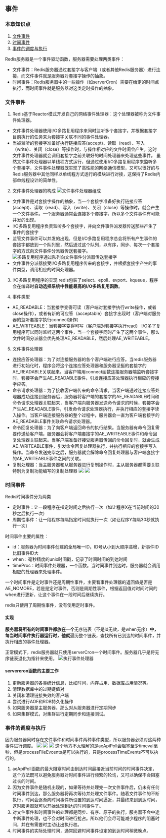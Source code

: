 ## 事件
### 本章知识点
1. [文件事件](#文件事件)
2. [时间事件](#时间事件)
3. [事件的调度与执行](#事件的调度与执行)

Redis服务器是一个事件驱动函数，服务器需要处理两类事件：
+ 文件事件：Redis服务器通过套接字与客户端（或者其他Redis服务器）进行连接，而文件事件就是服务器对套接字操作的抽象。
+ 时间事件：Redis服务器中的一些操作（如serverCron）需要在给定的时间点执行，而时间事件就是服务器对这类定时操作的抽象。

### <span id="文件事件">文件事件</span>
1. Redis基于Reactor模式开发自己的网络事件处理器：这个处理器被称为文件事件处理器。
+ 文件事件处理器使用I/O多路复用程序来同时监听多个套接字，并根据套接字目前执行的任务来为套接字关联不同的事件处理器。
+ 当被监听的套接字准备好执行链接应答(accept)、读取（read）、写入（write）、关闭（close）等操作时，与操作相对应的文件时间会产生，这时文件事件处理器就会调用套接字之前关联好的时间处理器来处理这些事件。
虽然文件事件处理器以单线程方式运行，但通过使用I/O多路复用程序来监听多个套接字，文件事件处理器既实现了高性能的网络通信模型，又可以很好的与Redis服务器中其他同样以单线程方式运行的模块进行对接，这保持了Redis内部单线程设计的简单性。

2. 文件事件处理器的构成
![文件事件处理器组成](img/1011572321456_.pic.jpg)
+ 文件事件是对套接字操作的抽象，当一个套接字准备好执行链接应答(accept)、读取（read）、写入（write）、关闭（close）等操作时，就会产生一个文件事件。一个服务器通常会连接多个套接字，所以多个文件事件有可能并发的出现。
+ I/O多路复用程序负责监听多个套接字，并向文件事件派发器传送那些产生了事件的套接字
+ 监管文件事件可以并发的出现，但是I/O多路复用程序总会将所有产生事件的套接字都放到一个队列里，然后通过这个队列，以有序，同步、每次一个套接字的方式向文件事件分派器传送套接字。
![多路复用程序通过队列向文件事件分派器传送套接字](img/1021572322008_.pic.jpg)
+ 文件事件分派器接受I/O多路复用程序传来的套接字，并根据套接字产生的事件类型，调用相应的时间处理器。

3. I/O多路复用程序的实现
redis包装了select、epoll、evport、kqueue，程序会在编译时**自动选择系统中性能最高的I/O多路复用函数**。

4. 事件类型
+ AE_READABLE：当套接字变得可读（客户端对套接字执行write操作，或者close操作），或者有新的可应答（acceptable）套接字出现时（客户端对服务器的监听套接字执行connect操作）
+ AE_WRITEABLE：当套接字变得可写（客户端对套接字执行read）
I/O多了复用程序可以同时监听这两个事件，当一个套接字同时产生了这两个事件，那么文件时间分派器会优先处理AE_READABLE，然后处理AE_WRITEABLE。

5. 文件事件处理器
+ 连接应答处理器：为了对连接服务器的各个客户端进行应答。当redis服务器进行初始化时，程序会将这个连接应答处理器和服务器坚挺的套接字的AE_READABLE关联起来。当客户端用connect函数连接服务器端监听套接字时，套接字会产生AE_READABLE事件，引发连接应答处理器执行相应的套接字应答。
+ 命令请求处理器：为了接收客户端传来的命令请求。当客户端通过连接应答处理器成功连接到服务器后，服务器将客户端的套接字的AE_READABLE时间和命令请求处理器关联起来，当客户端向服务器发送命令请求的时候，套接字会产生AE_READABLE事件，引发命令请求处理器执行，并执行相应的套接字读入操作。当客户端连接服务器的整个过程中，服务器会一直为客户端套接字的AE_READABLE事件关联命令请求处理器。
+ 命令回复处理器：为了向客户端返回命令的执行结果。当服务器有命令回复需要传送给客户端，服务器会将客户端套接字的AE_WRITEABLE事件和命令回复处理器关联起来。当客户端准备好接受服务器传回的命令回复时，就会生成AE_WRITEABLE事件，引发命令回复处理器执行，并执行相应的套接字写入操作。当命令发送完毕之后，服务器就会解除命令回复处理器与客户端套接字的AE_WRITEABLE事件之间的关联。
+ 复制处理器：当主服务器和从服务器进行复制操作时，主从服务器都需要关联特别为复制功能编写的复制处理器
![](img/1041572333507_.pic_hd.jpg)
![](img/1051572333532_.pic_hd.jpg)

### <span id="时间事件">时间事件</span>
Redis时间事件分为两类
+ 定时事件：让一段程序在指定时间之后执行一次（如让程序X在当前时间的30秒之后执行一次）
+ 周期性事件：让一段程序每隔指定时间就执行一次（如让程序Y每隔30秒就执行一次）

时间事件主要的属性：
+ id：服务器为时间事件创建的全局唯一ID，ID号从小到大顺序递增，新事件ID比旧事件ID大
+ when：毫秒精度的unix时间戳，记录了时间时间的到达时间
+ timeProc：时间事件处理器，一个函数。当时间事件到达时，服务器就会调用相应的处理器来处理事件。

一个时间事件是定时事件还是周期性事件，主要看事件处理器的返回值是否是AE_NOMORE，若是是定时事件，否则是周期性事件，根据返回值对时间时间的when进行更新，让这个事件在一段时间后继续执行。

redis只使用了周期性事件，没有使用定时事件。

#### 实现
**服务器将所有的时间事件都放在一个**无序链表（不是id无效，是when无序）**中，每当时间事件执行器运行时，他就**遍历整个链表，查找所有已到达的时间事件，并执行相应的事件处理器。

正常模式下，redis服务器就只使用serverCron一个时间事件。服务器几乎是将无序链表退化为指针来使用。
![执行事件处理器](img/1061572334588_.pic_hd.jpg)

#### servercron函数的主要工作
1. 更新服务器的各类统计信息，比如时间，内存占用、数据库占用情况等。
2. 清理数据库中的过期键值对
3. 关闭和清理链接失效的客户端
4. 尝试进行AOF和RDB持久化操作
5. 如果服务器是主服务器，那么对从服务器进行定期同步
6. 如果集群模式，对集群进行定期同步和连接测试。

### <span id="事件的调度与执行">事件的调度与执行</span>
因为服务器同时存在文件事件和时间事件两种事件类型，所以服务器必须对这两种事件进行调度。
![](img/1071572335500_.pic.jpg)
![](img/1091572335692_.pic_hd.jpg)
![](img/1111572335771_.pic.jpg)
这个地方不太理解的是aeApiPoll会阻塞至少timeval毫秒，但是processFileEvcents是可以执行的，只是processTimeEvents不可以执行的。
1. aeApiPoll函数的最大阻塞时间由到达时间最接近当前时间的时间事件决定，这个方法既可以避免服务器对时间事件进行频繁的轮询，又可以确保不会阻塞过长的时间。
2. 因为文件事件是随机出现的，如果等待并处理完一次文件事件后，仍未有任何时间事件到达，那么服务器将再次等待并处理文件事件。随着文件事件的不断执行，时间会逐渐向时间事件所设置的到达时间逼近，并最终来到到达时间，这时服务器就可以开始处理到达的时间事件了。
3. 对文件事件和时间事件的处理都是同步、有序、原子的执行，服务器不会中途中断事件处理，也不会对时间进行抢占。所以他们会尽可能减少程序的阻塞时间，并在有需要时主动让出执行权。
4. 时间事件的实际处理时间，通常回避时间事件设定的到达时间稍微晚点。





